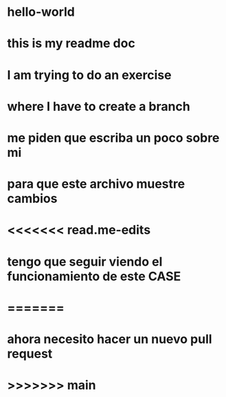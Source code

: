 # hello-world
# this is my readme doc
# I am trying to do an exercise
# where I have to create a branch
# me piden que escriba un poco sobre mi
# para que este archivo muestre cambios
# <<<<<<< read.me-edits
# tengo que seguir viendo el funcionamiento de este CASE
# =======
# ahora necesito hacer un nuevo pull request
# >>>>>>> main

